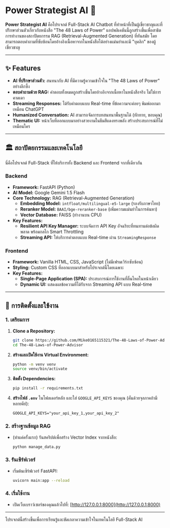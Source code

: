 # Power Strategist AI 🧠

**Power Strategist AI** คือโปรเจกต์ Full-Stack AI Chatbot ที่ทำหน้าที่เป็นผู้เชี่ยวชาญและที่ปรึกษาส่วนตัวเกี่ยวกับหนังสือ "The 48 Laws of Power" แอปพลิเคชันนี้ถูกสร้างขึ้นเพื่อสาธิตการทำงานของสถาปัตยกรรม RAG (Retrieval-Augmented Generation) ที่ทันสมัย โดยสามารถตอบคำถามที่ซับซ้อนโดยอ้างอิงเนื้อหาจากในหนังสือได้อย่างแม่นยำและมี "บุคลิก" ของผู้เชี่ยวชาญ

---

## ✨ Features

- **AI ที่ปรึกษาส่วนตัว:** สนทนากับ AI ที่มีความรู้ความเข้าใจใน "The 48 Laws of Power" อย่างลึกซึ้ง
- **ตอบคำถามด้วย RAG:** คำตอบทั้งหมดถูกสร้างขึ้นโดยอ้างอิงจากเนื้อหาในหนังสือจริง ไม่ใช่การคาดเดา
- **Streaming Responses:** ได้รับคำตอบแบบ Real-time ที่ข้อความจะค่อยๆ พิมพ์ออกมาเหมือน ChatGPT
- **Humanized Conversation:** AI สามารถจัดการบทสนทนาพื้นฐานได้ (ทักทาย, ขอบคุณ)
- **Thematic UI:** หน้าเว็บที่ออกแบบมาอย่างสวยงามในธีมสีแดงทรงพลัง สร้างประสบการณ์ที่ไม่เหมือนใคร

---

## 🏛️ สถาปัตยกรรมและเทคโนโลยี

นี่คือโปรเจกต์ Full-Stack ที่ให้บริการทั้ง Backend และ Frontend จากที่เดียวกัน

### Backend

- **Framework:** FastAPI (Python)
- **AI Model:** Google Gemini 1.5 Flash
- **Core Technology:** RAG (Retrieval-Augmented Generation)
  - **Embedding Model:** `intfloat/multilingual-e5-large` (รองรับภาษาไทย)
  - **Reranker Model:** `BAAI/bge-reranker-base` (เพิ่มความแม่นยำในการค้นหา)
  - **Vector Database:** FAISS (ทำงานบน CPU)
- **Key Features:**
  - **Resilient API Key Manager:** ระบบจัดการ API Key อัจฉริยะที่ทนทานต่อข้อผิดพลาด พร้อมกลไก Smart Throttling
  - **Streaming API:** ให้บริการคำตอบแบบ Real-time ผ่าน `StreamingResponse`

### Frontend

- **Framework:** Vanilla HTML, CSS, JavaScript (ไม่มีเฟรมเวิร์กซับซ้อน)
- **Styling:** Custom CSS ที่ออกแบบมาสำหรับโปรเจกต์นี้โดยเฉพาะ
- **Key Features:**
  - **Single-Page Application (SPA):** ประสบการณ์การใช้งานที่ลื่นไหลในหน้าเดียว
  - **Dynamic UI:** แสดงผลข้อความที่ได้รับจาก Streaming API แบบ Real-time

---

## 🚀 การติดตั้งและใช้งาน

### 1. เตรียมการ

1.  **Clone a Repository:**
    ```bash
    git clone https://github.com/Mike0165115321/The-48-Laws-of-Power-Advisor.git
    cd The-48-Laws-of-Power-Advisor
    ```
2.  **สร้างและเปิดใช้งาน Virtual Environment:**
    ```bash
    python -m venv venv
    source venv/bin/activate
    ```
3.  **ติดตั้ง Dependencies:**
    ```bash
    pip install -r requirements.txt
    ```
4.  **สร้างไฟล์ `.env`** ในโฟลเดอร์หลัก และใส่ `GOOGLE_API_KEYS` ของคุณ (คั่นด้วยจุลภาคถ้ามีหลายคีย์):
    ```
    GOOGLE_API_KEYS="your_api_key_1,your_api_key_2"
    ```

### 2. สร้างฐานข้อมูล RAG

-   (ทำแค่ครั้งแรก) รันสคริปต์เพื่อสร้าง Vector Index จากหนังสือ:
    ```bash
    python manage_data.py
    ```

### 3. รันเซิร์ฟเวอร์

-   เริ่มต้นเซิร์ฟเวอร์ FastAPI:
    ```bash
    uvicorn main:app --reload
    ```

### 4. เริ่มใช้งาน

-   เปิดเว็บเบราว์เซอร์ของคุณแล้วไปที่:
    [http://127.0.0.1:8000](http://127.0.0.1:8000)

---

โปรเจกต์นี้สร้างขึ้นเพื่อการเรียนรู้และขัดเกลาความเข้าใจในเทคโนโลยี Full-Stack AI
